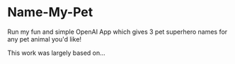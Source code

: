 # Name-My-Pet
Run my fun and simple OpenAI App which gives 3 pet superhero names for any pet animal you'd like!



This work was largely based on...